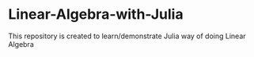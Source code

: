 # Linear-Algebra-with-Julia
This repository is created to learn/demonstrate Julia way of doing Linear Algebra
